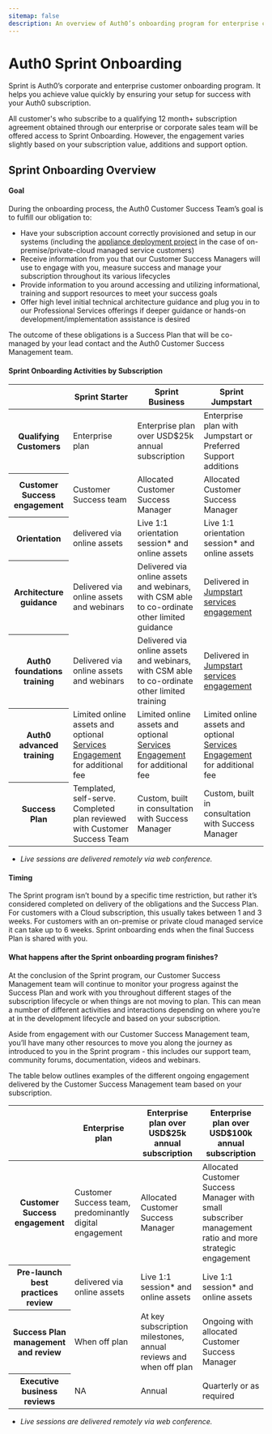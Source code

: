 ```yaml
---
sitemap: false
description: An overview of Auth0’s onboarding program for enterprise customers.
---
```


# Auth0 Sprint Onboarding

Sprint is Auth0’s corporate and enterprise customer onboarding program.  It helps you achieve value quickly by ensuring your setup for success with your Auth0 subscription.

All customer's who subscribe to a qualifying 12 month+ subscription agreement obtained through our enterprise or corporate sales team  will be offered access to Sprint Onboarding.  However, the engagement varies slightly based on your subscription value, additions and support option. 

## Sprint Onboarding Overview

#### Goal

During the onboarding process, the Auth0 Customer Success Team’s goal is to fulfill our obligation to:

* Have your subscription account correctly provisioned and setup in our systems (including the [appliance deployment project](/onboarding/appliance-sprint) in the case of on-premise/private-cloud managed service customers)
* Receive information from you that our Customer Success Managers will use to engage with you, measure success and manage your subscription throughout its various lifecycles
* Provide information to you around accessing and utilizing informational, training and support resources to meet your success goals
* Offer high level initial technical architecture guidance and plug you in to our Professional Services offerings if deeper guidance or hands-on development/implementation assistance is desired

The outcome of these obligations is a Success Plan that will be co-managed by your lead contact and the Auth0 Customer Success Management team.

#### Sprint Onboarding Activities by Subscription

<table class="table">
  <thead>
    <tr>
      <th></th>
      <th>Sprint Starter</th>
      <th>Sprint Business</th>
      <th>Sprint Jumpstart</th>
    </tr>
  </thead>
  <tbody>
      <tr>
      <th>Qualifying Customers</th>
      <td>Enterprise plan</td>
      <td>Enterprise plan over USD$25k annual subscription</td>
      <td>Enterprise plan with Jumpstart or Preferred Support additions</td>
    </tr>
    <tr>
      <th>Customer Success engagement</th>
      <td>Customer Success team</td>
      <td>Allocated Customer Success Manager</td>
      <td>Allocated Customer Success Manager</td>
    </tr>
    <tr>
      <th>Orientation</th>
      <td>delivered via online assets</td>
      <td>Live 1:1 orientation session* and online assets</td>
      <td>Live 1:1 orientation session* and online assets</td>
    </tr>
    <tr>
      <th>Architecture guidance</th>
      <td>Delivered via online assets and webinars</td>
      <td>Delivered via online assets and webinars, with CSM able to co-ordinate other limited guidance</td>
      <td>Delivered in <a href="/services/jumpstart">Jumpstart services engagement</a></td>
    </tr>
    <tr>
      <th>Auth0 foundations training</th>
      <td>Delivered via online assets and webinars</td>
      <td>Delivered via online assets and webinars, with CSM able to co-ordinate other limited training</td>
      <td>Delivered in <a href="/services/jumpstart">Jumpstart services engagement</a></td>
    </tr>
    <tr>
      <th>Auth0 advanced training</th>
      <td>Limited online assets and optional <a href="/services#educate">Services Engagement</a> for additional fee</td>
      <td>Limited online assets and optional <a href="/services#educate">Services Engagement</a> for additional fee</td>
      <td>Limited online assets and optional <a href="/services#educate">Services Engagement</a> for additional fee</td>
    </tr>
    <tr>
      <th>Success Plan</th>
      <td>Templated, self-serve. Completed plan reviewed with Customer Success Team</td>
      <td>Custom, built in consultation with Success Manager</td>
      <td>Custom, built in consultation with Success Manager</td>
    </tr>
  </tbody>
</table>

* *Live sessions are delivered remotely via web conference.*

#### Timing

The Sprint program isn’t bound by a specific time restriction, but rather it’s considered completed on delivery of the obligations and the Success Plan.  For customers with a Cloud subscription, this usually takes between 1 and 3 weeks.  For customers with an on-premise or private cloud managed service it can take up to 6 weeks.  Sprint onboarding ends when the final Success Plan is shared with you.

#### What happens after the Sprint onboarding program finishes?

At the conclusion of the Sprint program, our Customer Success Management team will continue to monitor your progress against the Success Plan and work with you throughout different stages of the subscription lifecycle or when things are not moving to plan.  This can mean a number of different activities and interactions depending on where you’re at in the development lifecycle and based on your subscription.

Aside from engagement with our Customer Success Management team, you’ll have many other resources to move you along the journey as introduced to you in the Sprint program - this includes our support team, community forums, documentation, videos and webinars.

The table below outlines examples of the different ongoing engagement delivered by the Customer Success Management team based on your subscription.

<table class="table">
  <thead>
    <tr>
    <th></th>
      <th>Enterprise plan</th>
      <th>Enterprise plan over USD$25k annual subscription</th>
      <th>Enterprise plan over USD$100k annual subscription</th>
    </tr>
  </thead>
  <tbody>
      <tr>
      <th>Customer Success engagement</th>
      <td>Customer Success team, predominantly digital engagement</td>
      <td>Allocated Customer Success Manager</td>
      <td>Allocated Customer Success Manager with small subscriber management ratio and more strategic engagement</td>
    </tr>
    <tr>
      <th>Pre-launch best practices review</th>
      <td>delivered via online assets</td>
      <td>Live 1:1 session* and online assets</td>
      <td>Live 1:1 session* and online assets</td>
    </tr>
      <tr>
      <th>Success Plan management and review</th>
      <td>When off plan</td>
      <td>At key subscription milestones, annual reviews and when off plan</td>
      <td>Ongoing with allocated Customer Success Manager</td>
    </tr>
    <tr>
      <th>Executive business reviews</th>
      <td>NA</td>
      <td>Annual</td>
      <td>Quarterly or as required</td>
    </tr>
  </tbody>
</table>

* *Live sessions are delivered remotely via web conference.*
